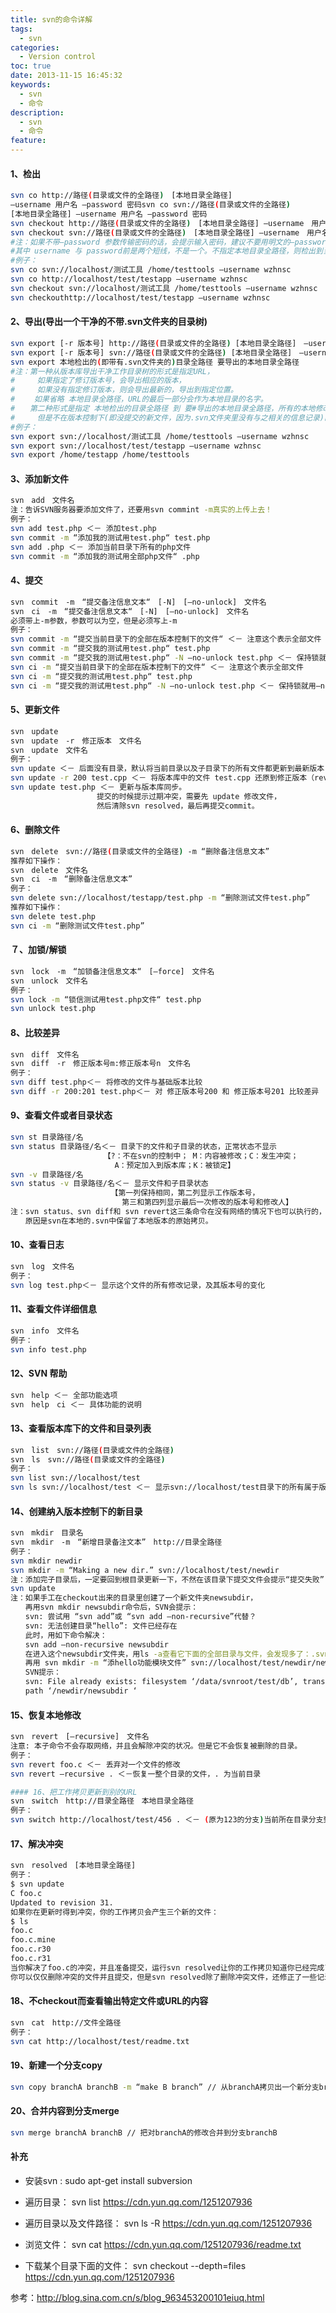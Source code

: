 ```yaml
---
title: svn的命令详解
tags:
  - svn
categories:
  - Version control
toc: true
date: 2013-11-15 16:45:32
keywords:
  - svn
  - 命令
description:
  - svn
  - 命令
feature:
---
```


#### 1、检出
``` bash
svn co http://路径(目录或文件的全路径)　[本地目录全路径]
–username 用户名 –password 密码svn co svn://路径(目录或文件的全路径)　
[本地目录全路径] –username 用户名 –password 密码
svn checkout http://路径(目录或文件的全路径)　[本地目录全路径] –username　用户名
svn checkout svn://路径(目录或文件的全路径)　[本地目录全路径] –username　用户名
#注：如果不带–password 参数传输密码的话，会提示输入密码，建议不要用明文的–password 选项。
#其中 username 与 password前是两个短线，不是一个。不指定本地目录全路径，则检出到当前目录下。
#例子：
svn co svn://localhost/测试工具 /home/testtools –username wzhnsc
svn co http://localhost/test/testapp –username wzhnsc
svn checkout svn://localhost/测试工具 /home/testtools –username wzhnsc
svn checkouthttp://localhost/test/testapp –username wzhnsc
```
<!-- more -->
#### 2、导出(导出一个干净的不带.svn文件夹的目录树)
``` bash
svn export [-r 版本号] http://路径(目录或文件的全路径) [本地目录全路径]　–username　用户名
svn export [-r 版本号] svn://路径(目录或文件的全路径) [本地目录全路径]　–username　用户名
svn export 本地检出的(即带有.svn文件夹的)目录全路径 要导出的本地目录全路径
#注：第一种从版本库导出干净工作目录树的形式是指定URL，
#　　　如果指定了修订版本号，会导出相应的版本，
#　　　如果没有指定修订版本，则会导出最新的，导出到指定位置。
# 　　如果省略 本地目录全路径，URL的最后一部分会作为本地目录的名字。
#　　第二种形式是指定 本地检出的目录全路径 到 要#导出的本地目录全路径，所有的本地修改将会保留，
#　　　但是不在版本控制下(即没提交的新文件，因为.svn文件夹里没有与之相关的信息记录)的文件不会拷贝。 
#例子：
svn export svn://localhost/测试工具 /home/testtools –username wzhnsc
svn export svn://localhost/test/testapp –username wzhnsc
svn export /home/testapp /home/testtools
```
#### 3、添加新文件
``` bash
svn　add　文件名
注：告诉SVN服务器要添加文件了，还要用svn commint -m真实的上传上去！
例子：
svn add test.php ＜－ 添加test.php
svn commit -m “添加我的测试用test.php“ test.php
svn add .php ＜－ 添加当前目录下所有的php文件
svn commit -m “添加我的测试用全部php文件“ .php
```
#### 4、提交
``` bash
svn　commit　-m　“提交备注信息文本“　[-N]　[–no-unlock]　文件名
svn　ci　-m　“提交备注信息文本“　[-N]　[–no-unlock]　文件名
必须带上-m参数，参数可以为空，但是必须写上-m
例子：
svn commit -m “提交当前目录下的全部在版本控制下的文件“ ＜－ 注意这个表示全部文件
svn commit -m “提交我的测试用test.php“ test.php
svn commit -m “提交我的测试用test.php“ -N –no-unlock test.php ＜－ 保持锁就用–no-unlock开关
svn ci -m “提交当前目录下的全部在版本控制下的文件“ ＜－ 注意这个表示全部文件
svn ci -m “提交我的测试用test.php“ test.php
svn ci -m “提交我的测试用test.php“ -N –no-unlock test.php ＜－ 保持锁就用–no-unlock开关
```
#### 5、更新文件
``` bash
svn　update
svn　update　-r　修正版本　文件名
svn　update　文件名
例子：
svn update ＜－ 后面没有目录，默认将当前目录以及子目录下的所有文件都更新到最新版本
svn update -r 200 test.cpp ＜－ 将版本库中的文件 test.cpp 还原到修正版本（revision）200
svn update test.php ＜－ 更新与版本库同步。
　　　　　　　　　　　 提交的时候提示过期冲突，需要先 update 修改文件，
　　　　　　　　　　　 然后清除svn resolved，最后再提交commit。
```
#### 6、删除文件
``` bash
svn　delete　svn://路径(目录或文件的全路径) -m “删除备注信息文本”
推荐如下操作：
svn　delete　文件名
svn　ci　-m　“删除备注信息文本”
例子：
svn delete svn://localhost/testapp/test.php -m “删除测试文件test.php”
推荐如下操作：
svn delete test.php
svn ci -m “删除测试文件test.php”
```
#### ７、加锁/解锁
``` bash
svn　lock　-m　“加锁备注信息文本“　[–force]　文件名
svn　unlock　文件名
例子：
svn lock -m “锁信测试用test.php文件“ test.php
svn unlock test.php
```
#### 8、比较差异
``` bash
svn　diff　文件名
svn　diff　-r　修正版本号m:修正版本号n　文件名
例子：
svn diff test.php＜－ 将修改的文件与基础版本比较
svn diff -r 200:201 test.php＜－ 对 修正版本号200 和 修正版本号201 比较差异
```
#### 9、查看文件或者目录状态
``` bash
svn st 目录路径/名
svn status 目录路径/名＜－ 目录下的文件和子目录的状态，正常状态不显示
　　　　　　　　　　　　　【?：不在svn的控制中； M：内容被修改；C：发生冲突；
　　　　　　　　　　　　　　A：预定加入到版本库；K：被锁定】
svn -v 目录路径/名
svn status -v 目录路径/名＜－ 显示文件和子目录状态
　　　　　　　　　　　　　　【第一列保持相同，第二列显示工作版本号，
　　　　　　　　　　　　　　　第三和第四列显示最后一次修改的版本号和修改人】
注：svn status、svn diff和 svn revert这三条命令在没有网络的情况下也可以执行的，
　　原因是svn在本地的.svn中保留了本地版本的原始拷贝。
```
#### 10、查看日志
``` bash
svn　log　文件名
例子：
svn log test.php＜－ 显示这个文件的所有修改记录，及其版本号的变化
```
#### 11、查看文件详细信息
``` bash
svn　info　文件名
例子：
svn info test.php
```
#### 12、SVN 帮助
``` bash
svn　help ＜－ 全部功能选项
svn　help　ci ＜－ 具体功能的说明
```
#### 13、查看版本库下的文件和目录列表
``` bash
svn　list　svn://路径(目录或文件的全路径)
svn　ls　svn://路径(目录或文件的全路径)
例子：
svn list svn://localhost/test
svn ls svn://localhost/test ＜－ 显示svn://localhost/test目录下的所有属于版本库的文件和目录
```
#### 14、创建纳入版本控制下的新目录
``` bash
svn　mkdir　目录名
svn　mkdir　-m　“新增目录备注文本”　http://目录全路径
例子：
svn mkdir newdir
svn mkdir -m “Making a new dir.” svn://localhost/test/newdir
注：添加完子目录后，一定要回到根目录更新一下，不然在该目录下提交文件会提示“提交失败”
svn update
注：如果手工在checkout出来的目录里创建了一个新文件夹newsubdir，
　　再用svn mkdir newsubdir命令后，SVN会提示：
　　svn: 尝试用 “svn add”或 “svn add –non-recursive”代替？
　　svn: 无法创建目录“hello”: 文件已经存在
　　此时，用如下命令解决：
　　svn add –non-recursive newsubdir
　　在进入这个newsubdir文件夹，用ls -a查看它下面的全部目录与文件，会发现多了：.svn目录
　　再用 svn mkdir -m “添hello功能模块文件” svn://localhost/test/newdir/newsubdir 命令，
　　SVN提示：
　　svn: File already exists: filesystem ‘/data/svnroot/test/db’, transaction ‘4541-1’,
　　path ‘/newdir/newsubdir ‘
```
#### 15、恢复本地修改
``` bash
svn　revert　[–recursive]　文件名
注意: 本子命令不会存取网络，并且会解除冲突的状况。但是它不会恢复被删除的目录。
例子：
svn revert foo.c ＜－ 丢弃对一个文件的修改
svn revert –recursive . ＜－恢复一整个目录的文件，. 为当前目录

#### 16、把工作拷贝更新到别的URL
svn　switch　http://目录全路径　本地目录全路径
例子：
svn switch http://localhost/test/456 . ＜－ (原为123的分支)当前所在目录分支到localhost/test/456
```
#### 17、解决冲突
``` bash
svn　resolved　[本地目录全路径]
例子：
$ svn update
C foo.c
Updated to revision 31.
如果你在更新时得到冲突，你的工作拷贝会产生三个新的文件：
$ ls
foo.c
foo.c.mine
foo.c.r30
foo.c.r31
当你解决了foo.c的冲突，并且准备提交，运行svn resolved让你的工作拷贝知道你已经完成了所有事情。
你可以仅仅删除冲突的文件并且提交，但是svn resolved除了删除冲突文件，还修正了一些记录在工作拷贝管理区域的记录数据，所以我们推荐你使用这个命令。
```
#### 18、不checkout而查看输出特定文件或URL的内容
``` bash
svn　cat　http://文件全路径
例子：
svn cat http://localhost/test/readme.txt
```
#### 19、新建一个分支copy
``` bash
svn copy branchA branchB -m “make B branch” // 从branchA拷贝出一个新分支branchB
```
#### 20、合并内容到分支merge
``` bash
svn merge branchA branchB // 把对branchA的修改合并到分支branchB
```

#### 补充
* 安装svn :
sudo apt-get install subversion

* 遍历目录：
svn list https://cdn.yun.qq.com/1251207936 

* 遍历目录以及文件路径：
svn ls -R https://cdn.yun.qq.com/1251207936

* 浏览文件：
svn cat https://cdn.yun.qq.com/1251207936/readme.txt

* 下载某个目录下面的文件：
svn checkout --depth=files https://cdn.yun.qq.com/1251207936

参考：http://blog.sina.com.cn/s/blog_963453200101eiuq.html